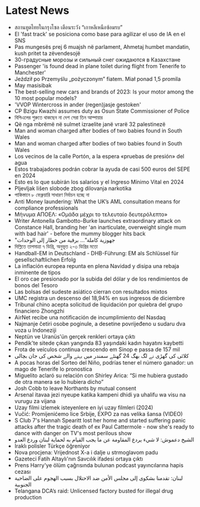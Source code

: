 # Latest News
-  สถานทูตไทยในกรุงโซล เตือนระวัง “เกาหลีเหนือซ้อมรบ”
-  El 'fast track' se posiciona como base para agilizar el uso de IA en el SNS
-  Pas mungesës prej 6 muajsh në parlament, Ahmetaj humbet mandatin, kush pritet ta zëvendesojë
-  30-градусные морозы и сильный снег ожидаются в Казахстане
-  Passenger 'is found dead in plane toilet during flight from Tenerife to Manchester'
-  Jeździł po Przemyślu „pożyczonym” fiatem. Miał ponad 1,5 promila
-  May masisibak
-  The best-selling new cars and brands of 2023: Is your motor among the 10 most popular models?
-  'VVOP Wintercross in ander (regen)jasje gestoken'
-  CP Bzigu Kwazhi assumes duty as Osun State Commissioner of Police
-  বিপিএলের শুরুতে থাকছেন না দেশ সেরা তিন আম্পায়ার
-  Që nga mbrëmë në sulmet izraelite janë vrarë 32 palestinezë
-  Man and woman charged after bodies of two babies found in South Wales
-  Man and woman charged after bodies of two babies found in South Wales
-  Los vecinos de la calle Portón, a la espera «pruebas de presión» del agua
-  Estos trabajadores podrán cobrar la ayuda de casi 500 euros del SEPE en 2024
-  Esto es lo que subirán los salarios y el Ingreso Mínimo Vital en 2024
-  Pljevljak lišen slobode zbog dilovanja narkotika
-  পাকিস্তানে ৮ ফেব্রুয়ারি সাধারণ নির্বাচন হচ্ছে না
-  Anti Money laundering: What the UK’s AML consultation means for compliance professionals
-  Μήνυμα ΑΠΟΕΛ: «Ομάδα μέχρι το τελευταίο δευτερόλεπτο»
-  Writer Antonella Gambotto-Burke launches extraordinary attack on Constance Hall, branding her 'an inarticulate, overweight single mum with bad hair' - before the mummy blogger hits back
-  "جهوزية كاملة"... برقية من خطار إلى الوحدات
-  দিল্লিতে তাপমাত্রা ৭ ডিগ্রি, অনুভূত ২-৩ ডিগ্রির মতো
-  Handball-EM in Deutschland - DHB-Führung: EM als Schlüssel für gesellschaftlichen Erfolg
-  La inflación europea repunta en plena Navidad y disipa una rebaja inminente de tipos
-  El oro cae presionado por la subida del dólar y de los rendimientos de bonos del Tesoro
-  Las bolsas del sudeste asiático cierran con resultados mixtos
-  UMC registra un descenso del 18,94% en sus ingresos de diciembre
-  Tribunal chino acepta solicitud de liquidación por quiebra del grupo financiero Zhongzhi
-  AirNet recibe una notificación de incumplimiento del Nasdaq
-  Najmanje četiri osobe poginule, a desetine povrijeđeno u sudaru dva voza u Indoneziji
-  Neptün ve Uranüs'ün gerçek renkleri ortaya çıktı
-  Pendik'te sitede çıkan yangında 83 yaşındaki kadın hayatını kaybetti
-  Frota de veículos continua crescendo em Sinop e passa de 157 mil
-  کلائی کی گھڑی نے لگ بھگ 24 گھنٹے سمندر میں بہنے والے شخص کی جان بچالی
-  A pocas horas del Sorteo del Niño, podrías tener el número ganador: un mago de Tenerife lo pronostica
-  Miguelito aclaró su relación con Shirley Arica: “Si me hubiera gustado de otra manera se lo hubiera dicho”
-  Josh Cobb to leave Northants by mutual consent
-  Arsenal itavaa jezi nyeupe katika kampeni dhidi ya uhalifu wa visu na vurugu za vijana
-  Uzay filmi izlemek isteyenlere en iyi uzay filmleri (2024)
-  Vučić: Promijenićemo lice Srbije, EXPO za nas velika šansa (VIDEO)
-  S Club 7's Hannah Spearitt lost her home and started suffering panic attacks after the tragic death of ex Paul Cattermole - now she's ready to dance with danger on TV's most perilous show
-  الشيخ دعموش: لا شيء يردع المقاومة عن ما يجب القيام به لحماية لبنان وردع العدو
-  Iraklı polisler Türkçe öğreniyor
-  Nova procjena: Vrijednost X-a i dalje u strmoglavom padu
-  Gazeteci Fatih Altaylı'nın Savcılık ifadesi ortaya çıktı
-  Prens Harry'ye ölüm çağrısında bulunan podcast yayıncılarına hapis cezası
-  لبنان: تقدمنا بشكوى إلى مجلس الأمن ضد الاحتلال بسبب الهجوم على الضاحية الجنوبية
-  Telangana DCA’s raid: Unlicensed factory busted for illegal drug production
